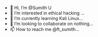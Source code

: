 - 👋 Hi, I’m @Sumith U
- 👀 I’m interested in ethical hacking ...
- 🌱 I’m currently learning Kali Linux...
- 💞️ I’m looking to collaborate on nothing...
- 📫 How to reach me @ft_sumith...

<!---
Sumith2104/Sumith2104 is a ✨ special ✨ repository because its `README.md` (this file) appears on your GitHub profile.
You can click the Preview link to take a look at your changes.
--->
